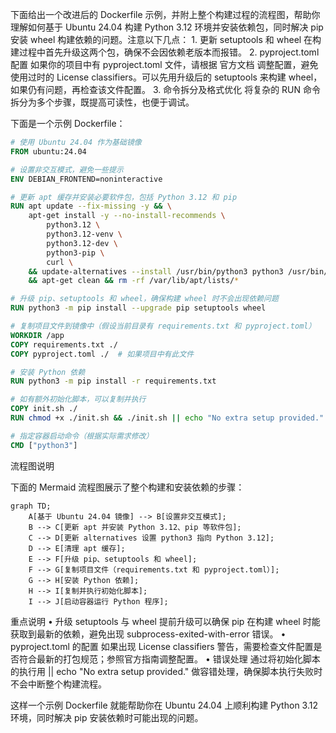 下面给出一个改进后的 Dockerfile 示例，并附上整个构建过程的流程图，帮助你理解如何基于 Ubuntu 24.04 构建 Python 3.12 环境并安装依赖包，同时解决 pip 安装 wheel 构建依赖的问题。注意以下几点：
	1.	更新 setuptools 和 wheel
在构建过程中首先升级这两个包，确保不会因依赖老版本而报错。
	2.	pyproject.toml 配置
如果你的项目中有 pyproject.toml 文件，请根据 官方文档 调整配置，避免使用过时的 License classifiers。可以先用升级后的 setuptools 来构建 wheel，如果仍有问题，再检查该文件配置。
	3.	命令拆分及格式优化
将复杂的 RUN 命令拆分为多个步骤，既提高可读性，也便于调试。

下面是一个示例 Dockerfile：
```Dockerfile
# 使用 Ubuntu 24.04 作为基础镜像
FROM ubuntu:24.04

# 设置非交互模式，避免一些提示
ENV DEBIAN_FRONTEND=noninteractive

# 更新 apt 缓存并安装必要软件包，包括 Python 3.12 和 pip
RUN apt update --fix-missing -y && \
    apt-get install -y --no-install-recommends \
        python3.12 \
        python3.12-venv \
        python3.12-dev \
        python3-pip \
        curl \
    && update-alternatives --install /usr/bin/python3 python3 /usr/bin/python3.12 1 \
    && apt-get clean && rm -rf /var/lib/apt/lists/*

# 升级 pip、setuptools 和 wheel，确保构建 wheel 时不会出现依赖问题
RUN python3 -m pip install --upgrade pip setuptools wheel

# 复制项目文件到镜像中（假设当前目录有 requirements.txt 和 pyproject.toml）
WORKDIR /app
COPY requirements.txt ./
COPY pyproject.toml ./  # 如果项目中有此文件

# 安装 Python 依赖
RUN python3 -m pip install -r requirements.txt

# 如有额外初始化脚本，可以复制并执行
COPY init.sh ./
RUN chmod +x ./init.sh && ./init.sh || echo "No extra setup provided."

# 指定容器启动命令（根据实际需求修改）
CMD ["python3"]
```
流程图说明

下面的 Mermaid 流程图展示了整个构建和安装依赖的步骤：
```mermaid
graph TD;
    A[基于 Ubuntu 24.04 镜像] --> B[设置非交互模式];
    B --> C[更新 apt 并安装 Python 3.12、pip 等软件包];
    C --> D[更新 alternatives 设置 python3 指向 Python 3.12];
    D --> E[清理 apt 缓存];
    E --> F[升级 pip、setuptools 和 wheel];
    F --> G[复制项目文件（requirements.txt 和 pyproject.toml）];
    G --> H[安装 Python 依赖];
    H --> I[复制并执行初始化脚本];
    I --> J[启动容器运行 Python 程序];
```
重点说明
	•	升级 setuptools 与 wheel
提前升级可以确保 pip 在构建 wheel 时能获取到最新的依赖，避免出现 subprocess-exited-with-error 错误。
	•	pyproject.toml 的配置
如果出现 License classifiers 警告，需要检查文件配置是否符合最新的打包规范；参照官方指南调整配置。
	•	错误处理
通过将初始化脚本的执行用 || echo "No extra setup provided." 做容错处理，确保脚本执行失败时不会中断整个构建流程。

这样一个示例 Dockerfile 就能帮助你在 Ubuntu 24.04 上顺利构建 Python 3.12 环境，同时解决 pip 安装依赖时可能出现的问题。
